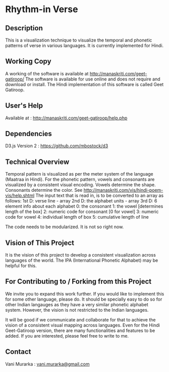 Rhythm-in Verse
==============

Description
-----------
This is a visualization technique to visualize the temporal and phonetic patterns of verse in various languages. It is currently implemented for Hindi.

Working Copy
------------
A working of the software is available at http://manaskriti.com/geet-gatiroop/
The software is available for use online and does not require and download or install. The Hindi implementation of this software is called Geet Gatiroop.

User's Help
-----------
Available at : http://manaskriti.com/geet-gatiroop/help.php

Dependencies
------------
D3.js Version 2 : https://github.com/mbostock/d3

Technical Overview
------------------
Temporal pattern is visualized as per the meter system of the language (Maatraa in Hindi). For the phonetic pattern, vowels and consonants are visualized by a consistent visual encoding. Vowels determine the shape. Consonants determine the color. See http://manaskriti.com/vis/hindi-poem-vis/help.shtml
The input text that is read in, is to be converted to an array as follows:
1st D: verse line - array
2nd D: the alphabet units - array
3rd D: 6 element info about each alphabet
0: the consonant
1: the vowel [determines length of the box] 
2: numeric code for consonant [0 for vowel]
3: numeric code for vowel
4: individual length of box
5: cumulative length of line

The code needs to be modularized. It is not so right now.

Vision of This Project
----------------------
It is the vision of this project to develop a consistent visualization across languages of the world. The IPA (International Phonetic Alphabet) may be helpful for this. 

For Contributing to / Forking from this Project
-----------------------------------------------
We invite you to expand this work further. If you would like to implement this for some other language, please do. It should be specially easy to do so for other Indian langauges as they have a very similar phonetic alphabet system. However, the vision is not restricted to the Indian languages.

It will be good if we communicate and collaborate for that to achieve the vision of a consistent visual mapping across languages. Even for the Hindi Geet-Gatiroop version, there are many functionalities and features to be added. If you are interested, please feel free to write to me.

Contact
-------
Vani Murarka : vani.murarka@gmail.com
